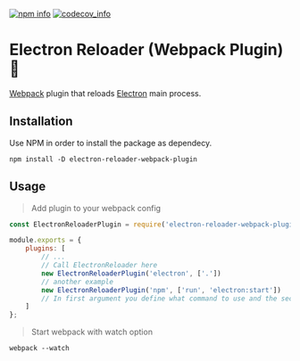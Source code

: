 [npm_img]: https://img.shields.io/npm/v/electron-reloader-webpack-plugin.svg?style=flat-square
[npm_site]: https://www.npmjs.org/package/electron-reloader-webpack-plugin
[codecov_img]: https://img.shields.io/codecov/c/github/j0nl1/electron-reloader-webpack-plugin/master.svg?style=flat-square
[codecov_url]: http://codecov.io/github/j0nl1/electron-reloader-webpack-plugin?branch=master

[![npm info][npm_img]][npm_site] [![codecov_info][codecov_img]][codecov_url]

# Electron Reloader (Webpack Plugin) 👋

[Webpack](https://webpack.js.org/) plugin that reloads [Electron](https://electronjs.org/) main process.

## Installation

Use NPM in order to install the package as dependecy.

```
npm install -D electron-reloader-webpack-plugin
```

## Usage

> Add plugin to your webpack config

```javascript
const ElectronReloaderPlugin = require('electron-reloader-webpack-plugin');

module.exports = {
    plugins: [
        // ...
        // Call ElectronReloader here
        new ElectronReloaderPlugin('electron', ['.'])
        // another example
        new ElectronReloaderPlugin('npm', ['run', 'electron:start'])
        // In first argument you define what command to use and the second argument what args want to use.
    ]
};
```

> Start webpack with watch option

```
webpack --watch
```
